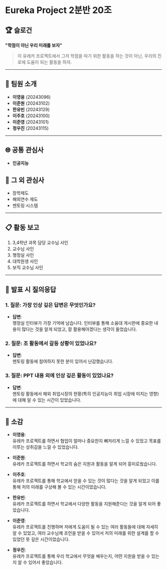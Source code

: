 
# Eureka Project 2분반 20조

## 🏆 슬로건
**"학점이 아닌 우리 미래를 보자"**

> 이 유레카 프로젝트에서 그저 학점을 따기 위한 활동을 하는 것이 아닌, 우리의 진로에 도움이 되는 활동을 하자.

---

## 👥 팀원 소개
- **이영웅** (20243096)  
- **이준원** (20243102)  
- **한유빈** (20243129)  
- **이주호** (20243100)  
- **이준영** (20243101)  
- **정우진** (20243115)  

---

## 🌐 공통 관심사
- **인공지능**

## 🌟 그 외 관심사
- 장학제도  
- 해외연수 제도  
- 멘토링 시스템  

---

## 📋 활동 보고
1. 3,4학년 과목 담당 교수님 사인  
2. 교수님 사인  
3. 행정실 사인  
4. 대학원생 사인  
5. 보직 교수님 사인  

---

## 📝 발표 시 질의응답

### 1. 질문: 가장 인상 깊은 답변은 무엇인가요?
- **답변**:  
  행정실 인터뷰가 가장 기억에 남습니다. 인터뷰를 통해 소융대 게시판에 중요한 내용이 많다는 것을 알게 되었고, 잘 활용해야겠다는 생각이 들었습니다.

### 2. 질문: 조 활동에서 갈등 상황이 있었나요?
- **답변**:  
  멘토링 활동에 참여하지 못한 분이 있어서 난감했습니다.

### 3. 질문: PPT 내용 외에 인상 깊은 활동이 있었나요?
- **답변**:  
  멘토링 활동에서 해외 취업시장의 현황(특히 인공지능이 취업 시장에 미치는 영향)에 대해 알 수 있는 시간이 있었습니다.

---

## 💬 소감

- **이영웅**:  
  유레카 프로젝트를 하면서 협업이 얼마나 중요한지 뼈저리게 느낄 수 있었고 목표를 이루는 성취감을 느낄 수 있었습니다.

- **이준원**:  
  유레카 프로젝트를 하면서 학교의 숨은 지원과 활동을 알게 되어 흥미로웠습니다.

- **이주호**:  
  유레카 프로젝트를 통해 학교에서 얻을 수 있는 것이 많다는 것을 알게 되었고 이를 통해 저의 미래를 구상해 볼 수 있는 시간이었습니다.

- **한유빈**:  
  유레카 프로젝트를 하면서 학교에서 다양한 활동을 지원해준다는 것을 알게 되어 좋았습니다.

- **이준영**:  
  유레카 프로젝트를 진행하며 저에게 도움이 될 수 있는 여러 활동들에 대해 자세히 알 수 있었고, 여러 교수님께 조언을 받을 수 있어서 저의 미래를 위한 설계를 할 수 있었던 뜻 깊은 시간이었습니다.

- **정우진**:  
  유레카 프로젝트를 통해 우리 학교에서 무엇을 배우는지, 어떤 지원을 받을 수 있는지 알 수 있어서 좋았습니다.

